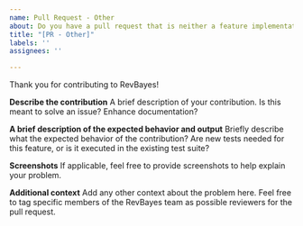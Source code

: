 ```yaml
---
name: Pull Request - Other
about: Do you have a pull request that is neither a feature implementation nor a bug fix?
title: "[PR - Other]"
labels: ''
assignees: ''

---
```


Thank you for contributing to RevBayes!

**Describe the contribution**
A brief description of your contribution. Is this meant to solve an issue? Enhance 
documentation?

**A brief description of the expected behavior and output**
Briefly describe what the expected behavior of the contribution? Are new tests needed
for this feature, or is it executed in the existing test suite?

**Screenshots**
If applicable, feel free to provide screenshots to help explain your problem.

**Additional context**
Add any other context about the problem here. Feel free to tag specific members of the 
RevBayes team as possible reviewers for the pull request.

